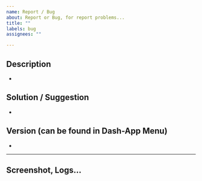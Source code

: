 ```yaml
---
name: Report / Bug
about: Report or Bug, for report problems...
title: ""
labels: bug
assignees: ""

---
```


## Description
*

## Solution / Suggestion
*

## Version (can be found in Dash-App Menu)
*

***

## Screenshot, Logs...
